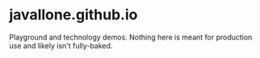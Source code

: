 # javallone.github.io

Playground and technology demos. Nothing here is meant for production use and likely isn't fully-baked.
